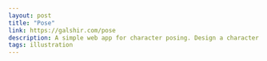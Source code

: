 ```yaml
---
layout: post
title: "Pose"
link: https://galshir.com/pose
description: A simple web app for character posing. Design a character exactly the way you want it and follow the easy guidelines to bring it to life using your favorite app.
tags: illustration
---
```

